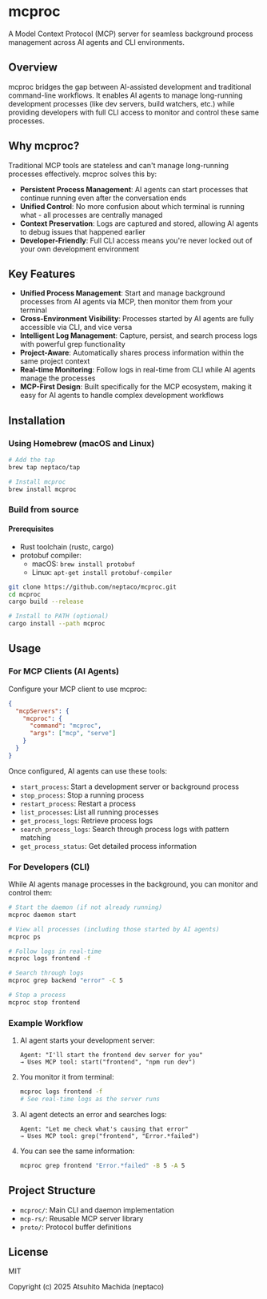 # mcproc

A Model Context Protocol (MCP) server for seamless background process management across AI agents and CLI environments.

## Overview

mcproc bridges the gap between AI-assisted development and traditional command-line workflows. It enables AI agents to manage long-running development processes (like dev servers, build watchers, etc.) while providing developers with full CLI access to monitor and control these same processes.

## Why mcproc?

Traditional MCP tools are stateless and can't manage long-running processes effectively. mcproc solves this by:

- **Persistent Process Management**: AI agents can start processes that continue running even after the conversation ends
- **Unified Control**: No more confusion about which terminal is running what - all processes are centrally managed
- **Context Preservation**: Logs are captured and stored, allowing AI agents to debug issues that happened earlier
- **Developer-Friendly**: Full CLI access means you're never locked out of your own development environment

## Key Features

- **Unified Process Management**: Start and manage background processes from AI agents via MCP, then monitor them from your terminal
- **Cross-Environment Visibility**: Processes started by AI agents are fully accessible via CLI, and vice versa
- **Intelligent Log Management**: Capture, persist, and search process logs with powerful grep functionality
- **Project-Aware**: Automatically shares process information within the same project context
- **Real-time Monitoring**: Follow logs in real-time from CLI while AI agents manage the processes
- **MCP-First Design**: Built specifically for the MCP ecosystem, making it easy for AI agents to handle complex development workflows

## Installation

### Using Homebrew (macOS and Linux)

```bash
# Add the tap
brew tap neptaco/tap

# Install mcproc
brew install mcproc
```

### Build from source

#### Prerequisites

- Rust toolchain (rustc, cargo)
- protobuf compiler:
  - macOS: `brew install protobuf`
  - Linux: `apt-get install protobuf-compiler`

```bash
git clone https://github.com/neptaco/mcproc.git
cd mcproc
cargo build --release

# Install to PATH (optional)
cargo install --path mcproc
```

## Usage

### For MCP Clients (AI Agents)

Configure your MCP client to use mcproc:

```json
{
  "mcpServers": {
    "mcproc": {
      "command": "mcproc",
      "args": ["mcp", "serve"]
    }
  }
}
```

Once configured, AI agents can use these tools:

- `start_process`: Start a development server or background process
- `stop_process`: Stop a running process
- `restart_process`: Restart a process
- `list_processes`: List all running processes
- `get_process_logs`: Retrieve process logs
- `search_process_logs`: Search through process logs with pattern matching
- `get_process_status`: Get detailed process information

### For Developers (CLI)

While AI agents manage processes in the background, you can monitor and control them:

```bash
# Start the daemon (if not already running)
mcproc daemon start

# View all processes (including those started by AI agents)
mcproc ps

# Follow logs in real-time
mcproc logs frontend -f

# Search through logs
mcproc grep backend "error" -C 5

# Stop a process
mcproc stop frontend
```

### Example Workflow

1. AI agent starts your development server:
   ```
   Agent: "I'll start the frontend dev server for you"
   → Uses MCP tool: start("frontend", "npm run dev")
   ```

2. You monitor it from terminal:
   ```bash
   mcproc logs frontend -f
   # See real-time logs as the server runs
   ```

3. AI agent detects an error and searches logs:
   ```
   Agent: "Let me check what's causing that error"
   → Uses MCP tool: grep("frontend", "Error.*failed")
   ```

4. You can see the same information:
   ```bash
   mcproc grep frontend "Error.*failed" -B 5 -A 5
   ```

## Project Structure

- `mcproc/`: Main CLI and daemon implementation
- `mcp-rs/`: Reusable MCP server library
- `proto/`: Protocol buffer definitions

## License

MIT

Copyright (c) 2025 Atsuhito Machida (neptaco)